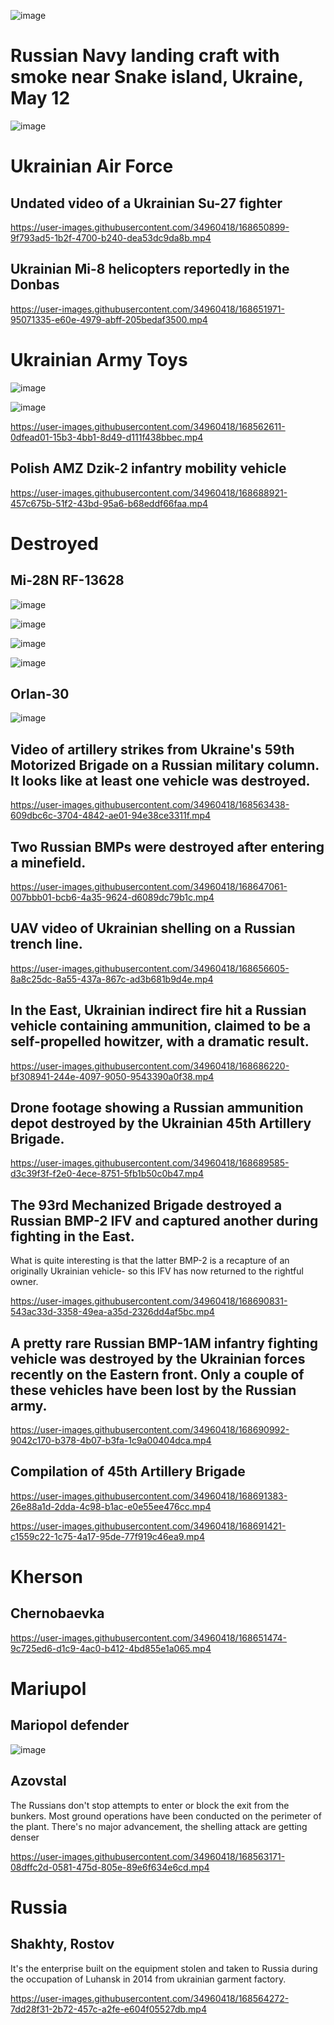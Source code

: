 ![image](https://user-images.githubusercontent.com/34960418/168656277-11714a41-6801-4e6a-941d-c94cba9200e0.png)

# Russian Navy landing craft with smoke near Snake island, Ukraine, May 12

![image](https://user-images.githubusercontent.com/34960418/168644906-786cd2f5-fea6-43d4-a1fe-f1ad24c6b92f.png)


# Ukrainian Air Force

## Undated video of a Ukrainian Su-27 fighter

https://user-images.githubusercontent.com/34960418/168650899-9f793ad5-1b2f-4700-b240-dea53dc9da8b.mp4


## Ukrainian Mi-8 helicopters reportedly in the Donbas

https://user-images.githubusercontent.com/34960418/168651971-95071335-e60e-4979-abff-205bedaf3500.mp4


# Ukrainian Army Toys

![image](https://user-images.githubusercontent.com/34960418/168562482-3bb8b180-b9e7-4a92-bc57-2f0ce2ac9457.png)

![image](https://user-images.githubusercontent.com/34960418/168562510-dc02dcd3-70af-4a96-8cf7-f69299037421.png)

https://user-images.githubusercontent.com/34960418/168562611-0dfead01-15b3-4bb1-8d49-d111f438bbec.mp4


## Polish AMZ Dzik-2 infantry mobility vehicle

https://user-images.githubusercontent.com/34960418/168688921-457c675b-51f2-43bd-95a6-b68eddf66faa.mp4


# Destroyed

## Mi-28N RF-13628

![image](https://user-images.githubusercontent.com/34960418/168644477-cc187012-5fc6-4d92-acd4-ee444aecbb81.png)

![image](https://user-images.githubusercontent.com/34960418/168644487-e454a689-af0a-40ea-bcb7-b8e50c6e0521.png)

![image](https://user-images.githubusercontent.com/34960418/168644498-ef8c1c7e-a3b4-4c86-9adf-5920e886bc91.png)

![image](https://user-images.githubusercontent.com/34960418/168644505-9ba7353c-7ee5-4327-b905-1dca3b176c27.png)


## Orlan-30

![image](https://user-images.githubusercontent.com/34960418/168645509-0b2506e5-a8ca-4c16-bbe6-966842c7c2d8.png)


## Video of artillery strikes from Ukraine's 59th Motorized Brigade on a Russian military column. It looks like at least one vehicle was destroyed.

https://user-images.githubusercontent.com/34960418/168563438-609dbc6c-3704-4842-ae01-94e38ce3311f.mp4


## Two Russian BMPs were destroyed after entering a minefield.

https://user-images.githubusercontent.com/34960418/168647061-007bbb01-bcb6-4a35-9624-d6089dc79b1c.mp4


## UAV video of Ukrainian shelling on a Russian trench line.

https://user-images.githubusercontent.com/34960418/168656605-8a8c25dc-8a55-437a-867c-ad3b681b9d4e.mp4


## In the East, Ukrainian indirect fire hit a Russian vehicle containing ammunition, claimed to be a self-propelled howitzer, with a dramatic result.

https://user-images.githubusercontent.com/34960418/168686220-bf308941-244e-4097-9050-9543390a0f38.mp4


## Drone footage showing a Russian ammunition depot destroyed by the Ukrainian 45th Artillery Brigade.

https://user-images.githubusercontent.com/34960418/168689585-d3c39f3f-f2e0-4ece-8751-5fb1b50c0b47.mp4


## The 93rd Mechanized Brigade destroyed a Russian BMP-2 IFV and captured another during fighting in the East.

What is quite interesting is that the latter BMP-2 is a recapture of an originally Ukrainian vehicle- so this IFV has now returned to the rightful owner.

https://user-images.githubusercontent.com/34960418/168690831-543ac33d-3358-49ea-a35d-2326dd4af5bc.mp4


## A pretty rare Russian BMP-1AM infantry fighting vehicle was destroyed by the Ukrainian forces recently on the Eastern front. Only a couple of these vehicles have been lost by the Russian army.

https://user-images.githubusercontent.com/34960418/168690992-9042c170-b378-4b07-b3fa-1c9a00404dca.mp4


## Compilation of 45th Artillery Brigade

https://user-images.githubusercontent.com/34960418/168691383-26e88a1d-2dda-4c98-b1ac-e0e55ee476cc.mp4

https://user-images.githubusercontent.com/34960418/168691421-c1559c22-1c75-4a17-95de-77f919c46ea9.mp4


# Kherson

## Chernobaevka

https://user-images.githubusercontent.com/34960418/168651474-9c725ed6-d1c9-4ac0-b412-4bd855e1a065.mp4


# Mariupol

## Mariopol defender

![image](https://user-images.githubusercontent.com/34960418/168652697-596a69a1-1964-4526-a15c-a4e520af60e7.png)


## Azovstal

The Russians don't stop attempts to enter or block the exit from the bunkers. Most ground operations have been conducted on the perimeter of the plant. There's no major advancement, the shelling attack are getting denser

https://user-images.githubusercontent.com/34960418/168563171-08dffc2d-0581-475d-805e-89e6f634e6cd.mp4


# Russia

## Shakhty, Rostov

It's the enterprise built on the equipment stolen and taken to Russia during the occupation of Luhansk in 2014 from ukrainian garment factory.

https://user-images.githubusercontent.com/34960418/168564272-7dd28f31-2b72-457c-a2fe-e604f05527db.mp4


